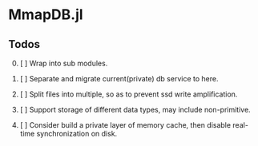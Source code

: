 # MmapDB.jl


## Todos

0. [ ] Wrap into sub modules.
1. [ ] Separate and migrate current(private) db service to here.
2. [ ] Split files into multiple, so as to prevent ssd write amplification.
3. [ ] Support storage of different data types, may include non-primitive.


99. [ ] Consider build a private layer of memory cache, then disable real-time synchronization on disk.

